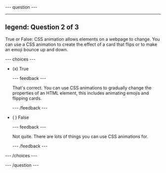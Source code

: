 \--- question ---

---

## legend: Question 2 of 3

True or False: CSS animation allows elements on a webpage to change. You can use a CSS animation to create the effect of a card that flips or to make an emoji bounce up and down.

\--- choices ---

- (x) True

  \--- feedback ---

  That's correct. You can use CSS animations to gradually change the properties of an HTML element, this includes animating emojis and flipping cards.

  \--- /feedback ---

- ( ) False

  \--- feedback ---

  Not quite. There are lots of things you can use CSS animations for.

  \--- /feedback ---

\--- /choices ---

\--- /question ---
